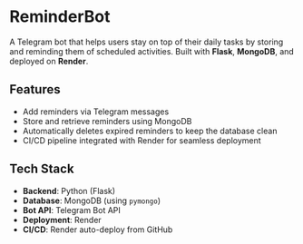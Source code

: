 # ReminderBot
A Telegram bot that helps users stay on top of their daily tasks by storing and reminding them of scheduled activities. Built with **Flask**, **MongoDB**, and deployed on **Render**.

## Features

- Add reminders via Telegram messages  
- Store and retrieve reminders using MongoDB  
- Automatically deletes expired reminders to keep the database clean  
- CI/CD pipeline integrated with Render for seamless deployment

## Tech Stack

- **Backend**: Python (Flask)  
- **Database**: MongoDB (using `pymongo`)  
- **Bot API**: Telegram Bot API  
- **Deployment**: Render  
- **CI/CD**: Render auto-deploy from GitHub

